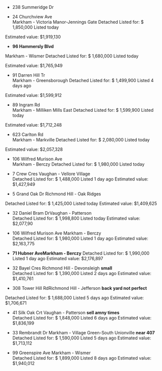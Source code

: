 
- 238 Summeridge Dr

  

- 24 Churchview Ave  
Markham - Victoria Manor-Jennings Gate
Detached
Listed for: $ 1,850,000
Listed today

Estimated value:
$1,919,130



- **96 Hammersly Blvd**
  
Markham - Wismer
Detached
Listed for: $ 1,680,000
Listed today

Estimated value:
$1,765,949



- 91 Darren Hill Tr  
Markham - Greensborough
Detached
Listed for: $ 1,499,900
Listed 4 days ago

Estimated value:
$1,599,912


- 89 Ingram Rd  
Markham - Milliken Mills East
Detached
Listed for: $ 1,599,900
Listed today

Estimated value:
$1,712,248


- 623 Carlton Rd  
Markham - Markville
Detached
Listed for: $ 2,080,000
Listed today

Estimated value:
$2,057,328


- 106 Wilfred Murison Ave  
Markham - Berczy
Detached
Listed for: $ 1,980,000
Listed today


- 7 Crew Cres Vaughan - Vellore Village  
Detached
Listed for: $ 1,488,000
Listed 1 day ago
Estimated value:
$1,427,949 


- 5 Grand Oak Dr Richmond Hill - Oak Ridges
  
Detached
Listed for: $ 1,425,000
Listed today
Estimated value:
$1,409,625


- 32 Daniel Bram DrVaughan - Patterson   
Detached
Listed for: $ 1,998,800
Listed today
Estimated value:
$2,077,90


- 106 Wilfred Murison Ave Markham - Berczy  
Detached
Listed for: $ 1,980,000
Listed 1 day ago
Estimated value:
$2,163,775

-   **71 Hubner AveMarkham - Berczy**
Detached
Listed for: $ 1,990,000
Listed 1 day ago
Estimated value:
$2,176,897 


-  32 Bayel Cres Richmond Hill - Devonsleigh    **small**    
Detached
Listed for: $ 1,390,000
Listed 2 days ago
Estimated value:
$1,410,761 

- 308 Tower Hill RdRichmond Hill - Jefferson   **back yard not perfect**   
  
Detached
Listed for: $ 1,688,000
Listed 5 days ago
Estimated value:
$1,706,671


- 41 Silk Oak Crt Vaughan - Patterson   **sell amny times**   
Detached
Listed for: $ 1,848,000
Listed 6 days ago
Estimated value:
$1,836,199



- 33 Rembrandt Dr Markham - Village Green-South Unionville  **near 407**   
Detached
Listed for: $ 1,590,000
Listed 5 days ago
Estimated value:
$1,713,112


- 99 Greenspire Ave Markham - Wismer   
Detached
Listed for: $ 1,899,000
Listed 8 days ago
Estimated value:
$1,940,012
